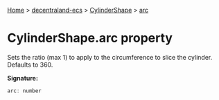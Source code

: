 [Home](./index) &gt; [decentraland-ecs](./decentraland-ecs.md) &gt; [CylinderShape](./decentraland-ecs.cylindershape.md) &gt; [arc](./decentraland-ecs.cylindershape.arc.md)

# CylinderShape.arc property

Sets the ratio (max 1) to apply to the circumference to slice the cylinder. Defaults to 360.

**Signature:**
```javascript
arc: number
```
